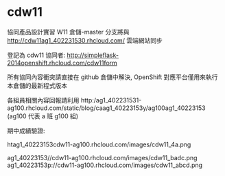 # cdw11
協同產品設計實習 W11 倉儲-master 分支將與 http://cdw11ag1_402231530.rhcloud.com/ 雲端網站同步

登記為 cdw11 協同者: http://simpleflask-2014openshift.rhcloud.com/cdw11form

所有協同內容衝突請直接在 github 倉儲中解決, OpenShift 對應平台僅用來執行本倉儲的最新程式版本

各組員相關內容回報請利用 http:/ag1_402231531-ag100.rhcloud.com/static/blog/caag1_40223153y/ag100ag1_40223153 (ag100 代表 a 班 g100 組)

期中成績驗證:

htag1_40223153cdw11-ag100.rhcloud.com/images/cdw11_4a.png 

ag1_40223153//cdw11-ag100.rhcloud.com/images/cdw11_badc.png
ag1_40223153p://cdw11-ag100.rhcloud.com/images/cdw11_abcd.png




